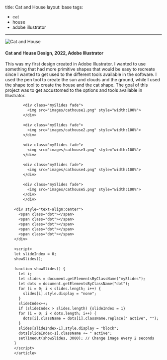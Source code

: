 title: Cat and House
layout: base
tags:
  - cat
  - house
  - adobe illustrator
---
<main id="cathouse">
        <article class="program-card">
          <img src="/images/catandhouse.png" alt="Cat and House" class="img-responsive-specific">
          <div class="card-body">
            <h4>Cat and House Design, 2022, Adobe Illustrator</h4>
            <p>This was my first design created in Adobe Illustrator.  I wanted to use something that had more primitive shapes that would be easy to recreate since I wanted to get used to the different tools available in the software. I used the pen tool to create the sun and clouds and the ground, while I used the shape tool to create the house and the cat shape. The goal of this project was to get accustomed to the options and tools available in Illustrator.</p>
          </div>
        </article>
        <article>
          <div class="slideshow-container">
        
            <div class="mySlides fade">
              <img src="images/cathouse1.png" style="width:100%">
            </div>
            
            <div class="mySlides fade">
              <img src="images/cathouse2.png" style="width:100%">
            </div>
            
            <div class="mySlides fade">
              <img src="images/cathouse3.png" style="width:100%">
            </div>

            <div class="mySlides fade">
              <img src="images/cathouse4.png" style="width:100%">
            </div>

            <div class="mySlides fade">
              <img src="images/cathouse5.png" style="width:100%">
            </div>
            </div>
        
        <div style="text-align:center">
          <span class="dot"></span> 
          <span class="dot"></span> 
          <span class="dot"></span> 
          <span class="dot"></span> 
          <span class="dot"></span> 
        </div>
        
        <script>
        let slideIndex = 0;
        showSlides();
        
        function showSlides() {
          let i;
          let slides = document.getElementsByClassName("mySlides");
          let dots = document.getElementsByClassName("dot");
          for (i = 0; i < slides.length; i++) {
            slides[i].style.display = "none";  
          }
          slideIndex++;
          if (slideIndex > slides.length) {slideIndex = 1}    
          for (i = 0; i < dots.length; i++) {
            dots[i].className = dots[i].className.replace(" active", "");
          }
          slides[slideIndex-1].style.display = "block";  
          dots[slideIndex-1].className += " active";
          setTimeout(showSlides, 3000); // Change image every 2 seconds
        }
        </script>
        </article>
</main>
